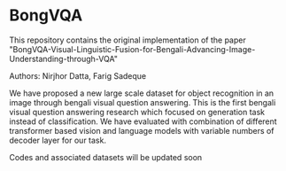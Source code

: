 # BongVQA

This repository contains the original implementation of the paper "BongVQA-Visual-Linguistic-Fusion-for-Bengali-Advancing-Image-Understanding-through-VQA"

Authors: Nirjhor Datta, Farig Sadeque

We have proposed a new large scale dataset for object recognition in an image through bengali visual question answering. This is the first bengali visual question answering research which focused on generation task instead of classification. We have evaluated with combination of different transformer based vision and language models with variable numbers of decoder layer for our task.


Codes and associated datasets will be updated soon
